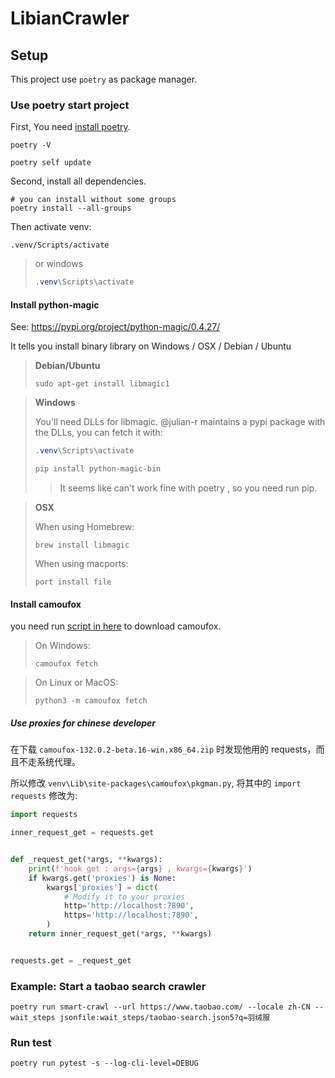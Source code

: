# LibianCrawler

## Setup

This project use `poetry` as package manager.

### Use poetry start project

First, You need [install poetry](https://python-poetry.org/docs/#installation).

```shell
poetry -V

poetry self update
```

Second, install all dependencies.

```shell
# you can install without some groups
poetry install --all-groups
```

Then activate venv:

```shell
.venv/Scripts/activate
```

> or windows
>
> ```powershell
> .venv\Scripts\activate
> ```

#### Install python-magic

See: https://pypi.org/project/python-magic/0.4.27/

It tells you install binary library on Windows / OSX / Debian / Ubuntu

> **Debian/Ubuntu**
>
> ```shell
> sudo apt-get install libmagic1
> ```

> **Windows**
>
> You'll need DLLs for libmagic. @julian-r maintains a pypi package with the DLLs, you can fetch it with:
>
> ```powershell
> .venv\Scripts\activate
> 
> pip install python-magic-bin
> ```
>
> > It seems like can't work fine with poetry , so you need run pip.

> **OSX**
>
> When using Homebrew:
>
> ```shell
> brew install libmagic
> ```
>
> When using macports:
>
> ```shell
> port install file
> ```

#### Install camoufox

you need run [script in here](https://github.com/daijro/camoufox/tree/main/pythonlib#installation) to download camoufox.

> On Windows:
>
> ```shell
> camoufox fetch
> ```

> On Linux or MacOS:
>
> ```shell
> python3 -m camoufox fetch
> ```

##### Use proxies for chinese developer

在下载 `camoufox-132.0.2-beta.16-win.x86_64.zip` 时发现他用的 requests，而且不走系统代理。

所以修改 `venv\Lib\site-packages\camoufox\pkgman.py`, 将其中的 `import requests` 修改为:

```python
import requests

inner_request_get = requests.get


def _request_get(*args, **kwargs):
    print(f'hook get : args={args} , kwargs={kwargs}')
    if kwargs.get('proxies') is None:
        kwargs['proxies'] = dict(
            # Modify it to your proxies
            http='http://localhost:7890',
            https='http://localhost:7890',
        )
    return inner_request_get(*args, **kwargs)


requests.get = _request_get
```

### Example: Start a taobao search crawler

```shell
poetry run smart-crawl --url https://www.taobao.com/ --locale zh-CN --wait_steps jsonfile:wait_steps/taobao-search.json5?q=羽绒服
```

### Run test

```shell
poetry run pytest -s --log-cli-level=DEBUG
```